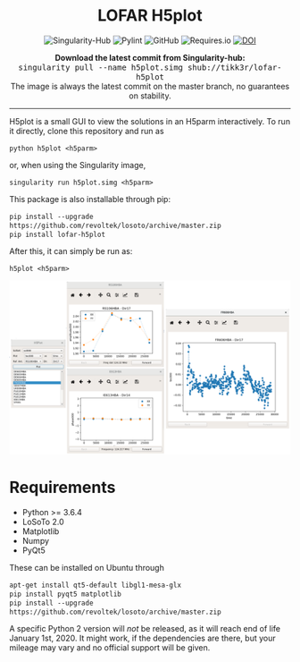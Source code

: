<h1 align="center">LOFAR H5plot</h1>
<p align="center">
<img alt="Singularity-Hub" src="https://www.singularity-hub.org/static/img/hosted-singularity--hub-%23e32929.svg" href="https://singularity-hub.org/collections/2492">
<img alt="Pylint" src="https://mperlet.github.io/pybadge/badges/8.37.svg">
<img alt="GitHub" src="https://img.shields.io/github/license/tikk3r/lofar-h5plot.svg">
<img alt="Requires.io" src="https://img.shields.io/requires/github/tikk3r/lofar-h5plot.svg">
<a href="https://doi.org/10.5281/zenodo.3600479"><img src="https://zenodo.org/badge/DOI/10.5281/zenodo.3600479.svg" alt="DOI"></a>
</p>
<p align="center">
    <b>Download the latest commit from Singularity-hub:</b><br/>
<tt>singularity pull --name h5plot.simg shub://tikk3r/lofar-h5plot</tt><br/>
The image is always the latest commit on the master branch, no guarantees on stability.
</p>

---

H5plot is a small GUI to view the solutions in an H5parm interactively. To run it directly, clone this repository and run as

    python h5plot <h5parm>

or, when using the Singularity image,

    singularity run h5plot.simg <h5parm>

This package is also installable through pip:

    pip install --upgrade https://github.com/revoltek/losoto/archive/master.zip
    pip install lofar-h5plot

After this, it can simply be run as:

    h5plot <h5parm>

![Screenshot](https://raw.githubusercontent.com/tikk3r/lofar-h5plot/master/screen.png)

# Requirements
* Python >= 3.6.4
* LoSoTo 2.0
* Matplotlib
* Numpy
* PyQt5

These can be installed on Ubuntu through

    apt-get install qt5-default libgl1-mesa-glx
    pip install pyqt5 matplotlib
    pip install --upgrade https://github.com/revoltek/losoto/archive/master.zip

A specific Python 2 version will _not_ be released, as it will reach end of life January 1st, 2020. It might work, if the dependencies are there, but your mileage may vary and no official support will be given.
